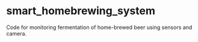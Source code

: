 # smart_homebrewing_system
Code for monitoring fermentation of home-brewed beer using sensors and camera.
